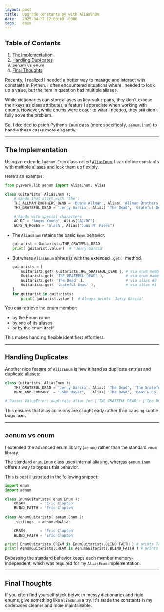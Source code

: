 ```yaml
---
layout: post
title:  Upgrade constants.py with AliasEnum
date:   2025-04-27 12:00:00 -0000
tags:   enum
---
```


## Table of Contents
1. [The Implementation](#the-implementation)
2. [Handling Duplicates](#handling-duplicates)
3. [aenum vs enum](#aenum-vs-enum)
4. [Final Thoughts](#final-thoughts)


Recently, I realized I needed a better way to manage and interact with constants in Python. I often encountered situations where I needed to look up a value, but the item in question had multiple aliases.

While dictionaries can store aliases as key-value pairs, they don’t expose their keys as class attributes, a feature I appreciate when working with enums.
However, while enums were closer to what I needed, they still didn’t fully solve the problem.

So, I decided to patch Python’s `Enum` class (more specifically, `aenum.Enum`) to handle these cases more elegantly.

---

## The Implementation

Using an extended `aenum.Enum` class called [`AliasEnum`][pyswark-enum-github], I can define constants with multiple aliases and look them up flexibly.

Here's an example:

```python
from pyswark.lib.aenum import AliasEnum, Alias

class Guitarists( AliasEnum ):
    # Bands that start with 'the':
    THE_ALLMAN_BROTHERS_BAND = 'Duane Allman', Alias( 'Allman Brothers' )
    THE_GRATEFUL_DEAD = 'Jerry Garcia', Alias( 'The Dead', 'Grateful Dead' )

    # Bands with special characters
    AC_DC = 'Angus Young', Alias("AC/DC")
    GUNS_N_ROSES = 'Slash', Alias("Guns N' Roses")
```

* The `AliasEnum` retains the basic `Enum` behavior:

    ```python
    guitarist = Guitarists.THE_GRATEFUL_DEAD
    print( guitarist.value )  # 'Jerry Garcia'
    ```

* But where `AliasEnum` shines is with the extended `.get()` method.
    
    ```python
    guitarists = [
        Guitarists.get( Guitarists.THE_GRATEFUL_DEAD ), # via enum member
        Guitarists.get( 'THE_GRATEFUL_DEAD' ),          # via enum name
        Guitarists.get( 'The Dead' ),                   # via alias #0
        Guitarists.get( 'Grateful Dead' ),              # via alias #1
    ]
    for guitarist in guitarists:
        print( guitarist.value )  # Always prints 'Jerry Garcia'
    ```

You can retrieve the enum member:

- by the Enum name
- by one of its aliases
- or by the enum itself

This makes handling flexible identifiers effortless.

---

## Handling Duplicates

Another nice feature of `AliasEnum` is how it handles duplicate entries and duplicate aliases:

```python
class Guitarists( AliasEnum ):
    THE_GRATEFUL_DEAD = 'Jerry Garcia', Alias( 'The Dead', 'The Grateful Dead' )
    DEAD_AND_COMPANY  = 'John Mayer',   Alias( 'The Dead', 'Dead & Co.' )

# Raises ValueError: duplicate alias for {'THE_GRATEFUL_DEAD': {'The Dead'}}
```

This ensures that alias collisions are caught early rather than causing subtle bugs later.

---

## aenum vs enum

I extended the advanced enum library (`aenum`) rather than the standard `enum` library.

The standard `enum.Enum` class uses internal aliasing, whereas `aenum.Enum` offers a way to bypass this behavior.

This is best illustrated in the following snippet:

```python
import enum
import aenum

class EnumGuitarists( enum.Enum ):
    CREAM       = 'Eric Clapton'
    BLIND_FAITH = 'Eric Clapton'
    
class AenumGuitarists( aenum.Enum ):
    _settings_ = aenum.NoAlias
    
    CREAM       = 'Eric Clapton'
    BLIND_FAITH = 'Eric Clapton'

print( EnumGuitarists.CREAM is EnumGuitarists.BLIND_FAITH ) # prints True
print( AenumGuitarists.CREAM is AenumGuitarists.BLIND_FAITH ) # prints False
```

Bypassing the standard behavior keeps each member memory-independent, which was required for my `AliasEnum` implementation.


---

## Final Thoughts

If you often find yourself stuck between messy dictionaries and rigid enums, give something like `AliasEnum` a try. 
It's made the constants in my codebases cleaner and more maintainable.


[pyswark-enum-github]: https://github.com/pyt3r/pyswark-lib/blob/master/pyswark/lib/aenum.py
